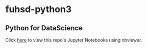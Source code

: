 # fuhsd-python3

## Python for DataScience

Click [here](https://nbviewer.jupyter.org/github/Sudhakar7777777/fuhsd-python3/) to view this repo's Jupyter Notebooks using nbviewer.
